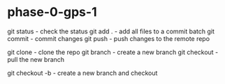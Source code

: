 phase-0-gps-1
=============

git status - check the status
git add . - add all files to a commit batch
git commit - commit changes
git push - push changes to the remote repo

git clone - clone the repo
git branch - create a new branch
git checkout - pull the new branch

git checkout -b - create a new branch and checkout